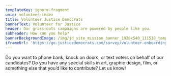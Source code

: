 ```yaml
---
templateKey: ignore-fragment
uniq: volunteer-index
title: Volunteer Justice Democrats
bannerText: Volunteer for Justice
header: Our grassroots campaigns are powered by people like you.
subheader: How can you help?
bannerBackgroundImage: /img/jd_site_mission_banner_1920x540_111518_temp.png
iframeUrl: 'https://go.justicedemocrats.com/survey/volunteer-onboarding/'
---
```

Do you want to phone bank, knock on doors, or text voters on behalf of our candidates? Do you have any special skills in art, graphic design, film, or something else that you’d like to contribute? Let us know!
